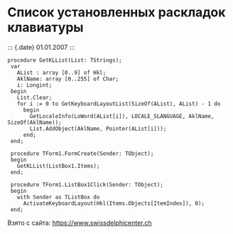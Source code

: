 Список установленных раскладок клавиатуры
=========================================

::: {.date}
01.01.2007
:::

    procedure GetKLList(List: TStrings);
     var
       AList : array [0..9] of Hkl;
       AklName: array [0..255] of Char;
       i: Longint;
     begin
       List.Clear;
       for i := 0 to GetKeyboardLayoutList(SizeOf(AList), AList) - 1 do
         begin
           GetLocaleInfo(LoWord(AList[i]), LOCALE_SLANGUAGE, AklName, SizeOf(AklName));
           List.AddObject(AklName, Pointer(AList[i]));
         end;
     end;
     
     procedure TForm1.FormCreate(Sender: TObject);
     begin
       GetKLList(ListBox1.Items);
     end;
     
     procedure TForm1.ListBox1Click(Sender: TObject);
     begin
       with Sender as TListBox do
         ActivateKeyboardLayout(Hkl(Items.Objects[ItemIndex]), 0);
     end;

Взято с сайта: <https://www.swissdelphicenter.ch>
